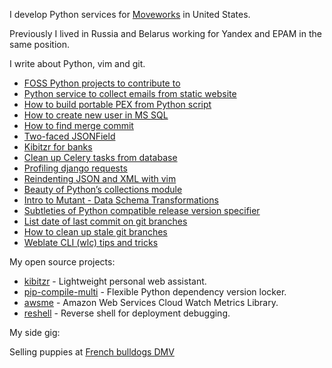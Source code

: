 I develop Python services for [Moveworks](https://moveworks.ai) in United States.

Previously I lived in Russia and Belarus working for Yandex and EPAM in the same position.

I write about Python, vim and git.

* [FOSS Python projects to contribute to](foss-projects-to-work-and-learn.html)
* [Python service to collect emails from static website](collector.html)
* [How to build portable PEX from Python script](script-to-pex.html)
* [How to create new user in MS SQL](create-mssql-user.html)
* [How to find merge commit](find-merge-commit.html)
* [Two-faced JSONField](jsonfield.html)
* [Kibitzr for banks](kibitzr-banks.html)
* [Clean up Celery tasks from database](cleanup_celery.html)
* [Profiling django requests](profiling-django-requests.html)
* [Reindenting JSON and XML with vim](formatting-with-vim.html)
* [Beauty of Python’s collections module](python-collections.html)
* [Intro to Mutant - Data Schema Transformations](python-serializator.html)
* [Subtleties of Python compatible release version specifier](python-compatible-version.html)
* [List date of last commit on git branches](branch-dates.html)
* [How to clean up stale git branches](git-branch-cleanup.html)
* [Weblate CLI (wlc) tips and tricks](wlc.html)

My open source projects:

* [kibitzr](https://kibitzr.github.io/) - Lightweight personal web assistant.
* [pip-compile-multi](https://github.com/peterdemin/pip-compile-multi) - Flexible Python dependency version locker.
* [awsme](https://github.com/peterdemin/awsme) - Amazon Web Services Cloud Watch Metrics Library.
* [reshell](https://pypi.org/project/reshell/) - Reverse shell for deployment debugging.

My side gig:

Selling puppies at [French bulldogs DMV](https://www.frenchbulldogsdmv.com/)
